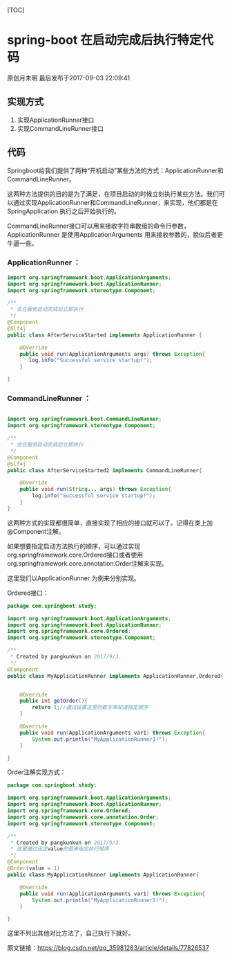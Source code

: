 [TOC]

# spring-boot 在启动完成后执行特定代码

原创月未明 最后发布于2017-09-03 22:09:41 

## 实现方式

1. 实现ApplicationRunner接口
2. 实现CommandLineRunner接口

## 代码

Springboot给我们提供了两种“开机启动”某些方法的方式：ApplicationRunner和CommandLineRunner。

这两种方法提供的目的是为了满足，在项目启动的时候立刻执行某些方法。我们可以通过实现ApplicationRunner和CommandLineRunner，来实现，他们都是在SpringApplication 执行之后开始执行的。

CommandLineRunner接口可以用来接收字符串数组的命令行参数，ApplicationRunner 是使用ApplicationArguments 用来接收参数的，貌似后者更牛逼一些。

### ApplicationRunner ：

```java
import org.springframework.boot.ApplicationArguments;
import org.springframework.boot.ApplicationRunner;
import org.springframework.stereotype.Component;

/**
 * 会在服务启动完成后立即执行
 */
@Component
@Slf4j
public class AfterServiceStarted implements ApplicationRunner {

    @Override
    public void run(ApplicationArguments args) throws Exception{
       log.info("Successful service startup!");
    }

}
```

### CommandLineRunner ：

```java

import org.springframework.boot.CommandLineRunner;
import org.springframework.stereotype.Component;

/**
 * 会在服务启动完成后立即执行
 */
@Component
@Slf4j
public class AfterServiceStarted2 implements CommandLineRunner{

    @Override
    public void run(String... args) throws Exception{
        log.info("Successful service startup!");
    }
}
```


这两种方式的实现都很简单，直接实现了相应的接口就可以了。记得在类上加@Component注解。

如果想要指定启动方法执行的顺序，可以通过实现org.springframework.core.Ordered接口或者使用org.springframework.core.annotation.Order注解来实现。

这里我们以ApplicationRunner 为例来分别实现。

Ordered接口：

```java
package com.springboot.study;

import org.springframework.boot.ApplicationArguments;
import org.springframework.boot.ApplicationRunner;
import org.springframework.core.Ordered;
import org.springframework.stereotype.Component;

/**
 * Created by pangkunkun on 2017/9/3.
 */
@Component
public class MyApplicationRunner implements ApplicationRunner,Ordered{


    @Override
    public int getOrder(){
        return 1;//通过设置这里的数字来知道指定顺序
    }

    @Override
    public void run(ApplicationArguments var1) throws Exception{
        System.out.println("MyApplicationRunner1!");
    }

} 
```

Order注解实现方式：

```java
package com.springboot.study;

import org.springframework.boot.ApplicationArguments;
import org.springframework.boot.ApplicationRunner;
import org.springframework.core.Ordered;
import org.springframework.core.annotation.Order;
import org.springframework.stereotype.Component;

/**
 * Created by pangkunkun on 2017/9/3.
 * 这里通过设定value的值来指定执行顺序
 */
@Component
@Order(value = 1)
public class MyApplicationRunner implements ApplicationRunner{

    @Override
    public void run(ApplicationArguments var1) throws Exception{
        System.out.println("MyApplicationRunner1!");
    }

} 
```



这里不列出其他对比方法了，自己执行下就好。



原文链接：https://blog.csdn.net/qq_35981283/article/details/77826537